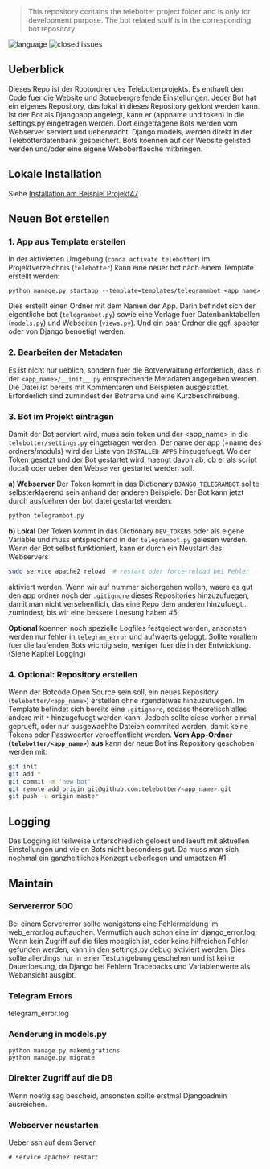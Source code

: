 > This repository contains the telebotter project folder and is only for development purpose. The bot related stuff is in the corresponding bot repository.

![language](https://img.shields.io/github/languages/top/telebotter/telebotter)
![closed issues](https://img.shields.io/github/issues-closed/telebotter/telebotter)

## Ueberblick
Dieses Repo ist der Rootordner des Telebotterprojekts. 
Es enthaelt den Code fuer die Website und Botuebergreifende Einstellungen. 
Jeder Bot hat ein eigenes Repository, das lokal in dieses Repository geklont werden kann. 
Ist der Bot als Djangoapp angelegt, kann er (appname und token) in die settings.py eingetragen werden. 
Dort eingetragene Bots werden vom Webserver serviert und ueberwacht. 
Django models, werden direkt in der Telebotterdatenbank gespeichert.
Bots koennen auf der Website gelisted werden und/oder eine eigene Weboberflaeche mitbringen.

## Lokale Installation
Siehe [Installation am Beispiel Projekt47](https://github.com/telebotter/projekt47)

## Neuen Bot erstellen

### 1. App aus Template erstellen
In der aktivierten Umgebung (`conda activate telebotter`) im Projektverzeichnis (`telebotter`) kann eine neuer bot nach einem Template erstellt werden:
```
python manage.py startapp --template=templates/telegrammbot <app_name>
```
Dies erstellt einen Ordner mit dem Namen der App. Darin befindet sich der eigentliche bot (`telegrambot.py`) sowie eine Vorlage fuer Datenbanktabellen (`models.py`) und Webseiten (`views.py`). Und ein paar Ordner die ggf. spaeter oder von Django benoetigt werden.

### 2. Bearbeiten der Metadaten
Es ist nicht nur ueblich, sondern fuer die Botverwaltung erforderlich, dass in der `<app_name>/__init__.py` entsprechende Metadaten angegeben werden. Die Datei ist bereits mit Kommentaren und Beispielen ausgestattet. Erforderlich sind zumindest der Botname und eine Kurzbeschreibung.

### 3. Bot im Projekt eintragen
Damit der Bot serviert wird, muss sein token und der <app_name> in die `telebotter/settings.py` eingetragen werden. Der name der app (=name des ordners/moduls) wird der Liste von `INSTALLED_APPS` hinzugefuegt. Wo der Token gesetzt und der Bot gestartet wird, haengt davon ab, ob er als script (local) oder ueber den Webserver gestartet werden soll.

__a) Webserver__ Der Token kommt in das Dictionary `DJANGO_TELEGRAMBOT` sollte selbsterklaerend sein anhand der anderen Beispiele. Der Bot kann jetzt durch ausfuehren der bot datei gestartet werden:
```bash
python telegrambot.py
```

__b) Lokal__ Der Token kommt in das Dictionary `DEV_TOKENS` oder als eigene Variable und muss entsprechend in der `telegrambot.py` gelesen werden. Wenn der Bot selbst funktioniert, kann er durch ein Neustart des Webservers
```bash
sudo service apache2 reload  # restart oder force-reload bei Fehler
```
aktiviert werden. Wenn wir auf nummer sichergehen wollen, waere es gut den app ordner noch der `.gitignore` dieses Repositories hinzuzufuegen, damit man nicht versehentlich, das eine Repo dem anderen hinzufuegt.. zumindest, bis wir eine bessere Loesung haben #5.

__Optional__ koennen noch spezielle Logfiles festgelegt werden, ansonsten werden nur fehler in `telegram_error` und aufwaerts geloggt. Sollte vorallem fuer die laufenden Bots wichtig sein, weniger fuer die in der Entwicklung. (Siehe Kapitel Logging)

### 4. Optional: Repository erstellen
Wenn der Botcode Open Source sein soll, ein neues Repository (`telebotter/<app_name>`) erstellen ohne irgendetwas hinzuzufuegen. Im Template befindet sich bereits eine `.gitignore`, sodass theoretisch alles andere mit `*` hinzugefuegt werden kann. Jedoch sollte diese vorher einmal geprueft, oder nur ausgewaehlte Dateien commited werden, damit keine Tokens oder Passwoerter veroeffentlicht werden. __Vom App-Ordner (`telebotter/<app_name>`) aus__ kann der neue Bot ins Repository geschoben werden mit:

```bash
git init
git add *
git commit -m 'new bot'
git remote add origin git@github.com:telebotter/<app_name>.git
git push -u origin master
```

## Logging
Das Logging ist teilweise unterschiedlich geloest und laeuft mit aktuellen Einstellungen und vielen Bots nicht besonders gut. Da muss man sich nochmal ein ganzheitliches Konzept ueberlegen und umsetzen #1.
## Maintain

### Servererror 500
Bei einem Servererror sollte wenigstens eine Fehlermeldung im web_error.log auftauchen. Vermutlich auch schon eine im django_error.log. Wenn kein Zugriff auf die files moeglich ist, oder keine hilfreichen Fehler gefunden werden, kann in den settings.py debug aktiviert werden. Dies sollte allerdings nur in einer Testumgebung geschehen und ist keine Dauerloesung, da Django bei Fehlern Tracebacks und Variablenwerte als Webansicht ausgibt.

### Telegram Errors
telegram_error.log

### Aenderung in models.py
```
python manage.py makemigrations
python manage.py migrate
```

### Direkter Zugriff auf die DB
Wenn noetig sag bescheid, ansonsten sollte erstmal Djangoadmin ausreichen.


### Webserver neustarten
Ueber ssh auf dem Server.
```
# service apache2 restart
```
